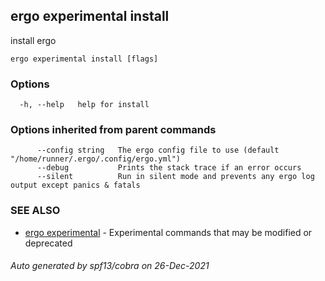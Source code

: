 ## ergo experimental install

install ergo

```
ergo experimental install [flags]
```

### Options

```
  -h, --help   help for install
```

### Options inherited from parent commands

```
      --config string   The ergo config file to use (default "/home/runner/.ergo/.config/ergo.yml")
      --debug           Prints the stack trace if an error occurs
      --silent          Run in silent mode and prevents any ergo log output except panics & fatals
```

### SEE ALSO

* [ergo experimental](ergo_experimental.md)	 - Experimental commands that may be modified or deprecated

###### Auto generated by spf13/cobra on 26-Dec-2021
